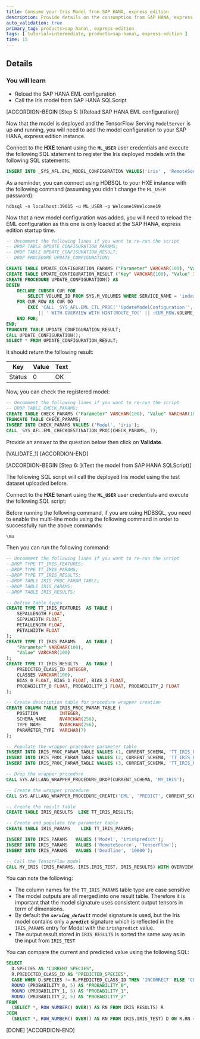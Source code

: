 ```yaml
---
title: Consume your Iris Model from SAP HANA, express edition
description: Provide details on the consumption from SAP HANA, express edition of the model trained using Amazon SageMaker, then deployed in Amazon ECS with the TensorFlow Serving Docker image.
auto_validation: true
primary_tag: products>sap-hana\, express-edition
tags: [ tutorial>intermediate, products>sap-hana\, express-edition ]
time: 15
---
```


## Details
### You will learn
 - Reload the SAP HANA EML configuration
 - Call the Iris model from SAP HANA SQLScript

[ACCORDION-BEGIN [Step 5: ](Reload SAP HANA EML configuration)]

Now that the model is deployed and the TensorFlow Serving `ModelServer` is up and running, you will need to add the model configuration to your SAP HANA, express edition instance.

Connect to the **HXE** tenant using the **`ML_USER`** user credentials and execute the following SQL statement to register the Iris deployed models with the following SQL statements:

```SQL
INSERT INTO _SYS_AFL.EML_MODEL_CONFIGURATION VALUES('iris' , 'RemoteSource', 'TensorFlow');
```

As a reminder, you can connect using HDBSQL to your HXE instance with the following command (assuming you didn't change the `ML_USER` password):

```shell
hdbsql -n localhost:39015 -u ML_USER -p Welcome19Welcome19
```

Now that a new model configuration was added, you will need to reload the EML configuration as this one is only loaded at the SAP HANA, express edition startup time.

```SQL
-- Uncomment the following lines if you want to re-run the script
-- DROP TABLE UPDATE_CONFIGURATION_PARAMS;
-- DROP TABLE UPDATE_CONFIGURATION_RESULT;
-- DROP PROCEDURE UPDATE_CONFIGURATION;

CREATE TABLE UPDATE_CONFIGURATION_PARAMS ("Parameter" VARCHAR(100), "Value" VARCHAR(100));
CREATE TABLE UPDATE_CONFIGURATION_RESULT ("Key" VARCHAR(100), "Value" INTEGER, "Text" VARCHAR(100));
CREATE PROCEDURE UPDATE_CONFIGURATION() AS
BEGIN
    DECLARE CURSOR CUR FOR
        SELECT VOLUME_ID FROM SYS.M_VOLUMES WHERE SERVICE_NAME = 'indexserver';
    FOR CUR_ROW AS CUR DO
        EXEC 'CALL _SYS_AFL.EML_CTL_PROC(''UpdateModelConfiguration'', UPDATE_CONFIGURATION_PARAMS, UPDATE_CONFIGURATION_RESULT)'
            || ' WITH OVERVIEW WITH HINT(ROUTE_TO(' || :CUR_ROW.VOLUME_ID || '))';
    END FOR;
END;
TRUNCATE TABLE UPDATE_CONFIGURATION_RESULT;
CALL UPDATE_CONFIGURATION();
SELECT * FROM UPDATE_CONFIGURATION_RESULT;
```

It should return the following result:

|    Key | Value |  Text |
|--------|-------|-------|
| Status |     0 |    OK |

Now, you can check the registered model:

```SQL
-- Uncomment the following lines if you want to re-run the script
-- DROP TABLE CHECK_PARAMS;
CREATE TABLE CHECK_PARAMS ("Parameter" VARCHAR(100), "Value" VARCHAR(100));
TRUNCATE TABLE CHECK_PARAMS;
INSERT INTO CHECK_PARAMS VALUES ('Model', 'iris');
CALL _SYS_AFL.EML_CHECKDESTINATION_PROC(CHECK_PARAMS, ?);
```

Provide an answer to the question below then click on **Validate**.

[VALIDATE_1]
[ACCORDION-END]

[ACCORDION-BEGIN [Step 6: ](Test the model from SAP HANA SQLScript)]

The following SQL script will call the deployed Iris model using the test dataset uploaded before.

Connect to the **HXE** tenant using the **`ML_USER`** user credentials and execute the following SQL script:

Before running the following command, if you are using HDBSQL, you need to enable the multi-line mode using the following command in order to successfully run the above commands:

```sql
\mu
```

Then you can run the following command:

```SQL
-- Uncomment the following lines if you want to re-run the script
--DROP TYPE TT_IRIS_FEATURES;
--DROP TYPE TT_IRIS_PARAMS;
--DROP TYPE TT_IRIS_RESULTS;
--DROP TABLE IRIS_PROC_PARAM_TABLE;
--DROP TABLE IRIS_PARAMS;
--DROP TABLE IRIS_RESULTS;

-- Define table types
CREATE TYPE TT_IRIS_FEATURES  AS TABLE (
	SEPALLENGTH FLOAT,
	SEPALWIDTH FLOAT,
	PETALLENGTH FLOAT,
	PETALWIDTH FLOAT
);
CREATE TYPE TT_IRIS_PARAMS    AS TABLE (
	"Parameter" VARCHAR(100),
	"Value" VARCHAR(100)
);
CREATE TYPE TT_IRIS_RESULTS   AS TABLE (
	PREDICTED_CLASS_ID INTEGER,
	CLASSES VARCHAR(100),
	BIAS_0 FLOAT, BIAS_1 FLOAT, BIAS_2 FLOAT,
	PROBABILITY_0 FLOAT, PROBABILITY_1 FLOAT, PROBABILITY_2 FLOAT
);

-- Create description table for procedure wrapper creation
CREATE COLUMN TABLE IRIS_PROC_PARAM_TABLE (
    POSITION        INTEGER,
    SCHEMA_NAME     NVARCHAR(256),
    TYPE_NAME       NVARCHAR(256),
    PARAMETER_TYPE  VARCHAR(7)
);

-- Populate the wrapper procedure parameter table
INSERT INTO IRIS_PROC_PARAM_TABLE VALUES (1, CURRENT_SCHEMA, 'TT_IRIS_PARAMS'    , 'in');
INSERT INTO IRIS_PROC_PARAM_TABLE VALUES (2, CURRENT_SCHEMA, 'TT_IRIS_FEATURES'  , 'in');
INSERT INTO IRIS_PROC_PARAM_TABLE VALUES (3, CURRENT_SCHEMA, 'TT_IRIS_RESULTS'   , 'out');

-- Drop the wrapper procedure
CALL SYS.AFLLANG_WRAPPER_PROCEDURE_DROP(CURRENT_SCHEMA, 'MY_IRIS');

-- Create the wrapper procedure
CALL SYS.AFLLANG_WRAPPER_PROCEDURE_CREATE('EML', 'PREDICT', CURRENT_SCHEMA, 'MY_IRIS', IRIS_PROC_PARAM_TABLE);

-- Create the result table
CREATE TABLE IRIS_RESULTS  LIKE TT_IRIS_RESULTS;

-- Create and populate the parameter table
CREATE TABLE IRIS_PARAMS    LIKE TT_IRIS_PARAMS;

INSERT INTO IRIS_PARAMS   VALUES ('Model', 'iris%predict');
INSERT INTO IRIS_PARAMS   VALUES ('RemoteSource', 'TensorFlow');
INSERT INTO IRIS_PARAMS   VALUES ('Deadline', '10000');

-- Call the TensorFlow model
CALL MY_IRIS (IRIS_PARAMS, IRIS.IRIS_TEST, IRIS_RESULTS) WITH OVERVIEW;
```

You can note the following:

- The column names for the `TT_IRIS_PARAMS` table type are case sensitive
- The model outputs are all merged into one result table. Therefore it is important that the model signature uses consistent output tensors in term of dimensions.
 - By default the ***`serving_default`*** model signature is used, but the Iris model contains only a ***`predict`*** signature which is reflected in the `IRIS_PARAMS` entry for Model with the `iris%predict` value.
 - The output result stored in `IRIS_RESULTS` is sorted the same way as in the input from `IRIS_TEST`

You can compare the current and predicted value using the following SQL:

```SQL
SELECT
  D.SPECIES AS "CURRENT_SPECIES",
  R.PREDICTED_CLASS_ID AS "PREDICTED_SPECIES",
  CASE WHEN D.SPECIES != R.PREDICTED_CLASS_ID THEN 'INCORRECT' ELSE 'CORRECT' END AS "STATUS",
  ROUND (PROBABILITY_0, 5) AS "PROBABILITY_0",
  ROUND (PROBABILITY_1, 5) AS "PROBABILITY_1",
  ROUND (PROBABILITY_2, 5) AS "PROBABILITY_2"
FROM
  (SELECT *, ROW_NUMBER() OVER() AS RN FROM IRIS_RESULTS) R
JOIN
  (SELECT *, ROW_NUMBER() OVER() AS RN FROM IRIS.IRIS_TEST) D ON R.RN = D.RN;
```  

[DONE]
[ACCORDION-END]
